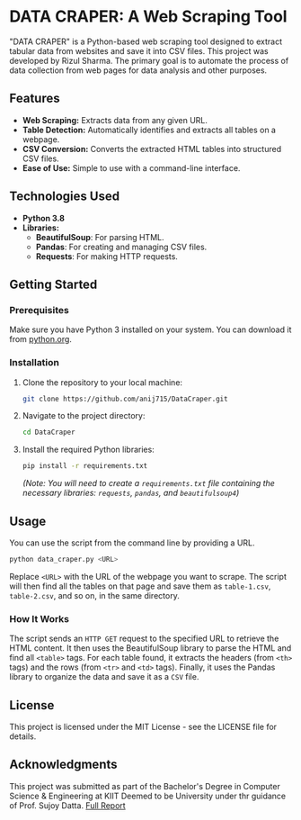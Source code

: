# DATA CRAPER: A Web Scraping Tool

"DATA CRAPER" is a Python-based web scraping tool designed to extract tabular data from websites and save it into CSV files. This project was developed by Rizul Sharma. The primary goal is to automate the process of data collection from web pages for data analysis and other purposes.

## Features

* **Web Scraping:** Extracts data from any given URL.
* **Table Detection:** Automatically identifies and extracts all tables on a webpage.
* **CSV Conversion:** Converts the extracted HTML tables into structured CSV files.
* **Ease of Use:** Simple to use with a command-line interface.

## Technologies Used

* **Python 3.8**
* **Libraries:**
    * **BeautifulSoup**: For parsing HTML.
    * **Pandas**: For creating and managing CSV files.
    * **Requests**: For making HTTP requests.

## Getting Started

### Prerequisites

Make sure you have Python 3 installed on your system. You can download it from [python.org](https://www.python.org/).

### Installation

1.  Clone the repository to your local machine:
    ```sh
    git clone https://github.com/anij715/DataCraper.git
    ```
2.  Navigate to the project directory:
    ```sh
    cd DataCraper
    ```
3.  Install the required Python libraries:
    ```sh
    pip install -r requirements.txt
    ```
    *(Note: You will need to create a `requirements.txt` file containing the necessary libraries: `requests`, `pandas`, and `beautifulsoup4`)*

## Usage

You can use the script from the command line by providing a URL.

```sh
python data_craper.py <URL>
```
Replace `<URL>` with the URL of the webpage you want to scrape. The script will then find all the tables on that page and save them as `table-1.csv`, `table-2.csv`, and so on, in the same directory.

### How It Works
The script sends an `HTTP GET` request to the specified URL to retrieve the HTML content. It then uses the BeautifulSoup library to parse the HTML and find all `<table>` tags. For each table found, it extracts the headers (from `<th>` tags) and the rows (from `<tr>` and `<td>` tags). Finally, it uses the Pandas library to organize the data and save it as a `CSV` file.

## License
This project is licensed under the MIT License - see the LICENSE file for details.

## Acknowledgments
This project was submitted as part of the Bachelor's Degree in Computer Science & Engineering at KIIT Deemed to be University under thr guidance of Prof. Sujoy Datta.
[Full Report](https://www.researchgate.net/publication/341949318_DATA_CRAPER)
